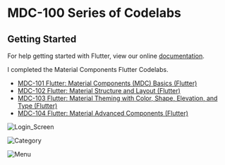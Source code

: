 # MDC-100 Series of Codelabs

## Getting Started

For help getting started with Flutter, view our online
[documentation](https://flutter.io/).

I completed the Material Components Flutter Codelabs.

* [MDC-101 Flutter: Material Components (MDC) Basics (Flutter)](https://codelabs.developers.google.com/codelabs/mdc-101-flutter/index.html?index=..%2F..%2Findex#0)
* [MDC-102 Flutter: Material Structure and Layout (Flutter)](https://codelabs.developers.google.com/codelabs/mdc-102-flutter/index.html?index=..%2F..%2Findex#0)
* [MDC-103 Flutter: Material Theming with Color, Shape, Elevation, and Type (Flutter)](https://codelabs.developers.google.com/codelabs/mdc-103-flutter/index.html?index=..%2F..%2Findex#0)
* [MDC-104 Flutter: Material Advanced Components (Flutter)](https://codelabs.developers.google.com/codelabs/mdc-104-flutter/index.html?index=..%2F..%2Findex#0)

![Login_Screen](https://user-images.githubusercontent.com/13484562/44999774-576ecf80-afc8-11e8-9409-fcb2615ab475.png)

![Category](https://user-images.githubusercontent.com/13484562/44999800-8edd7c00-afc8-11e8-9887-f69e4d27cdcc.png)

![Menu](https://user-images.githubusercontent.com/13484562/44999820-b59bb280-afc8-11e8-82cf-66fe910f6544.png)

